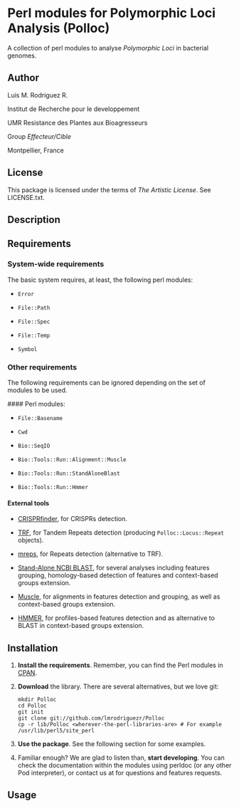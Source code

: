 Perl modules for Polymorphic Loci Analysis (Polloc)
===================================================

A collection of perl modules to analyse *Polymorphic Loci*
in bacterial genomes.

Author
------

Luis M. Rodriguez R. <lmrodriguezr at gmail dot com>

Institut de Recherche pour le developpement

UMR Resistance des Plantes aux Bioagresseurs

Group *Effecteur/Cible*

Montpellier, France

License
-------

This package is licensed under the terms of *The Artistic
License*. See LICENSE.txt.

Description
-----------



Requirements
------------

### System-wide requirements

The basic system requires, at least, the following perl
modules:

* `Error`

* `File::Path`

* `File::Spec`

* `File::Temp`

* `Symbol`

### Other requirements

The following requirements can be ignored depending on the
set of modules to be used.

#### Perl modules:

*  `File::Basename`

* `Cwd`

* `Bio::SeqIO`

* `Bio::Tools::Run::Alignment::Muscle`

* `Bio::Tools::Run::StandAloneBlast`

* `Bio::Tools::Run::Hmmer`

#### External tools

* [CRISPRfinder](http://crispr.u-psud.fr/Server/), for
CRISPRs detection.

* [TRF](http://tandem.bu.edu/trf/trf.html), for Tandem
Repeats detection (producing `Polloc::Locus::Repeat`
objects).

* [mreps](http://bioinfo.lifl.fr/mreps/), for Repeats
detection (alternative to TRF).

* [Stand-Alone NCBI BLAST](http://blast.ncbi.nlm.nih.gov/),
for several analyses including features grouping,
homology-based detection of features and context-based
groups extension.

* [Muscle](http://www.drive5.com/muscle/), for alignments
in features detection and grouping, as well as context-based
groups extension.

* [HMMER](http://http://hmmer.janelia.org/), for
profiles-based features detection and as alternative to
BLAST in context-based groups extension.

Installation
------------

1.  **Install the requirements**.  Remember, you can
    find the Perl modules in [CPAN](cpan.org).

2.  **Download** the library.  There are several alternatives,
    but we love git:

        mkdir Polloc
        cd Polloc
        git init
        git clone git://github.com/lmrodriguezr/Polloc
        cp -r lib/Polloc <wherever-the-perl-libraries-are> # For example /usr/lib/perl5/site_perl

3.  **Use the package**.  See the following section for
    some examples.

4.  Familiar enough?  We are glad to listen than, **start developing**.
    You can check the documentation within the modules using perldoc
    (or any other Pod interpreter), or contact us at for questions and
    features requests.

Usage
-----


